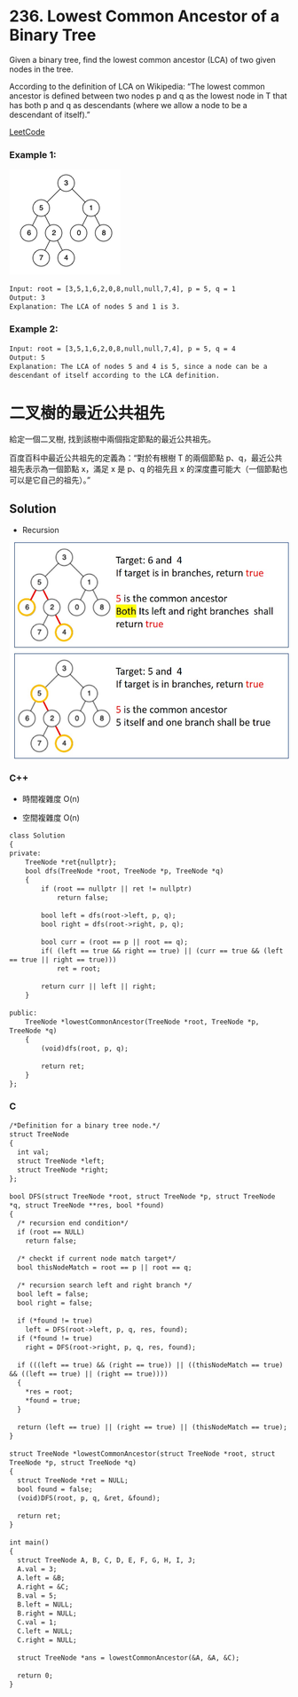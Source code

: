 # 236. Lowest Common Ancestor of a Binary Tree

Given a binary tree, find the lowest common ancestor (LCA) of two given nodes in the tree.

According to the definition of LCA on Wikipedia: “The lowest common ancestor is defined between two nodes p and q as the lowest node in T that has both p and q as descendants (where we allow a node to be a descendant of itself).”

[LeetCode](https://leetcode.com/problems/lowest-common-ancestor-of-a-binary-tree)

### Example 1:
<img src="img/236_q1.png" width = "200"/>

```
Input: root = [3,5,1,6,2,0,8,null,null,7,4], p = 5, q = 1
Output: 3
Explanation: The LCA of nodes 5 and 1 is 3.
```

### Example 2:

```
Input: root = [3,5,1,6,2,0,8,null,null,7,4], p = 5, q = 4
Output: 5
Explanation: The LCA of nodes 5 and 4 is 5, since a node can be a descendant of itself according to the LCA definition.
```

# 二叉樹的最近公共祖先
給定一個二叉樹, 找到該樹中兩個指定節點的最近公共祖先。

百度百科中最近公共祖先的定義為：“對於有根樹 T 的兩個節點 p、q，最近公共祖先表示為一個節點 x，滿足 x 是 p、q 的祖先且 x 的深度盡可能大（一個節點也可以是它自己的祖先）。”

## Solution  
* Recursion

<img src="img/236.jpg" width = "988"/>

### C++

* 時間複雜度 O(n)

* 空間複雜度 O(n)

```
class Solution
{
private:
    TreeNode *ret{nullptr};
    bool dfs(TreeNode *root, TreeNode *p, TreeNode *q)
    {
        if (root == nullptr || ret != nullptr)
            return false;

        bool left = dfs(root->left, p, q);
        bool right = dfs(root->right, p, q);

        bool curr = (root == p || root == q);
        if( (left == true && right == true) || (curr == true && (left == true || right == true)))
            ret = root;

        return curr || left || right;    
    }

public:
    TreeNode *lowestCommonAncestor(TreeNode *root, TreeNode *p, TreeNode *q)
    {
        (void)dfs(root, p, q);

        return ret;
    }
};
```

### C

```
/*Definition for a binary tree node.*/
struct TreeNode
{
  int val;
  struct TreeNode *left;
  struct TreeNode *right;
};

bool DFS(struct TreeNode *root, struct TreeNode *p, struct TreeNode *q, struct TreeNode **res, bool *found)
{
  /* recursion end condition*/
  if (root == NULL)
    return false;

  /* checkt if current node match target*/
  bool thisNodeMatch = root == p || root == q;

  /* recursion search left and right branch */
  bool left = false;
  bool right = false;

  if (*found != true)
    left = DFS(root->left, p, q, res, found);
  if (*found != true)
    right = DFS(root->right, p, q, res, found);

  if (((left == true) && (right == true)) || ((thisNodeMatch == true) && ((left == true) || (right == true))))
  {
    *res = root;
    *found = true;
  }

  return (left == true) || (right == true) || (thisNodeMatch == true);
}

struct TreeNode *lowestCommonAncestor(struct TreeNode *root, struct TreeNode *p, struct TreeNode *q)
{
  struct TreeNode *ret = NULL;
  bool found = false;
  (void)DFS(root, p, q, &ret, &found);

  return ret;
}

int main()
{
  struct TreeNode A, B, C, D, E, F, G, H, I, J;
  A.val = 3;
  A.left = &B;
  A.right = &C;
  B.val = 5;
  B.left = NULL;  
  B.right = NULL; 
  C.val = 1;
  C.left = NULL;  
  C.right = NULL; 
  
  struct TreeNode *ans = lowestCommonAncestor(&A, &A, &C);

  return 0;
}
```
